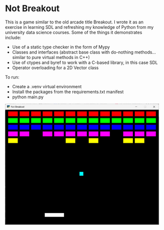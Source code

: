# Not Breakout

This is a game similar to the old arcade title Breakout. I wrote it as an exercise in learning SDL and refreshing my knowledge of Python from my university data science courses. Some of the things it demonstrates include:
- Use of a static type checker in the form of Mypy
- Classes and interfaces (abstract base class with do-nothing methods... similar to pure virtual methods in C++)
- Use of ctypes and byref to work with a C-based library, in this case SDL
- Operator overloading for a 2D Vector class

To run:
- Create a .venv virtual environment
- Install the packages from the requirements.txt manifest
- python main.py

![A screenshot of the game](media/screenshot.png)
